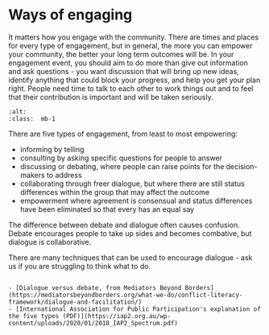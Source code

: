 # Ways of engaging

It matters how you engage with the community. There are times and places for every type of engagement, but in general, the more you can empower your community, the better your long term outcomes will be.   In your engagement event, you should aim to do more than give out information and ask questions - you want discussion that will bring up new ideas, identify anything that could block your progress, and help you get your plan right.  People need time to talk to each other to work things out and to feel that their contribution is important and will be taken seriously.

```{image} /images/engagement.png
:alt: 
:class:  mb-1
```

There are five types of engagement, from least to most empowering:

- informing by telling
- consulting by asking specific questions for people to answer
- discussing or debating, where people can raise points for the decision-makers to address
- collaborating through freer dialogue, but where there are still status differences within the group that may affect the outcome
- empowerment where agreement is consensual and status differences have been eliminated so that every has an equal say

The difference between debate and dialogue often causes confusion.  Debate encourages people to take up sides and becomes combative, but dialogue is collaborative.



There are many techniques that can be used to encourage dialogue - ask us if you are struggling to think what to do.

```{admonition} More information

- [Dialogue versus debate, from Mediators Beyond Borders](https://mediatorsbeyondborders.org/what-we-do/conflict-literacy-framework/dialogue-and-facilitation/)
- [International Association for Public Participation's explanation of the five types (PDF)](https://iap2.org.au/wp-content/uploads/2020/01/2018_IAP2_Spectrum.pdf)

```